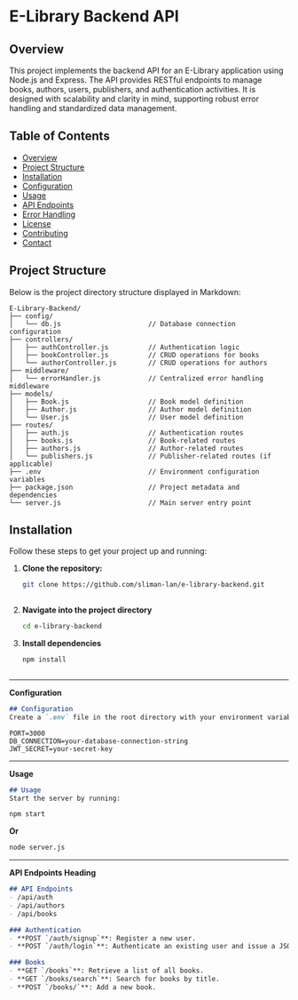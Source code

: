 # E-Library Backend API

## Overview
This project implements the backend API for an E-Library application using Node.js and Express. The API provides RESTful endpoints to manage books, authors, users, publishers, and authentication activities. It is designed with scalability and clarity in mind, supporting robust error handling and standardized data management.

## Table of Contents
- [Overview](#overview)
- [Project Structure](#project-structure)
- [Installation](#installation)
- [Configuration](#configuration)
- [Usage](#usage)
- [API Endpoints](#api-endpoints)
- [Error Handling](#error-handling)
- [License](#license)
- [Contributing](#contributing)
- [Contact](#contact)

## Project Structure
Below is the project directory structure displayed in Markdown:

```plaintext
E-Library-Backend/
├── config/
│   └── db.js                      // Database connection configuration
├── controllers/
│   ├── authController.js          // Authentication logic
│   ├── bookController.js          // CRUD operations for books
│   └── authorController.js        // CRUD operations for authors
├── middleware/
│   └── errorHandler.js            // Centralized error handling middleware
├── models/
│   ├── Book.js                    // Book model definition
│   ├── Author.js                  // Author model definition
│   └── User.js                    // User model definition
├── routes/
│   ├── auth.js                    // Authentication routes
│   ├── books.js                   // Book-related routes
│   ├── authors.js                 // Author-related routes
│   └── publishers.js              // Publisher-related routes (if applicable)
├── .env                           // Environment configuration variables
├── package.json                   // Project metadata and dependencies
└── server.js                      // Main server entry point
```

## Installation
Follow these steps to get your project up and running:

1. **Clone the repository:**
   ```bash
   git clone https://github.com/sliman-lan/e-library-backend.git
  
2. **Navigate into the project directory**
   ```bash
   cd e-library-backend
2. **Install dependencies**
   ```bash
   npm install


   
---

**Configuration**

```markdown
## Configuration
Create a `.env` file in the root directory with your environment variables. For example:
```
```dotenv
PORT=3000
DB_CONNECTION=your-database-connection-string
JWT_SECRET=your-secret-key
```


---

**Usage**

```markdown
## Usage
Start the server by running:
```
```bash
npm start
```
**Or**
```bash
node server.js
```


---

**API Endpoints Heading**

```markdown
## API Endpoints
- /api/auth
- /api/authors
- /api/books

### Authentication
- **POST `/auth/signup`**: Register a new user.
- **POST `/auth/login`**: Authenticate an existing user and issue a JSON Web Token.

### Books
- **GET `/books`**: Retrieve a list of all books.
- **GET `/books/search`**: Search for books by title.
- **POST `/books/`**: Add a new book.

